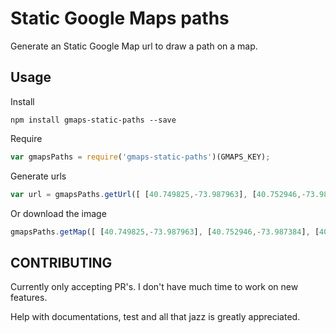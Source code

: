 # Static Google Maps paths

Generate an Static Google Map url to draw a path on a map.

## Usage

Install

```
npm install gmaps-static-paths --save
```

Require

```javascript
var gmapsPaths = require('gmaps-static-paths')(GMAPS_KEY);
```

Generate urls

```javascript
var url = gmapsPaths.getUrl([ [40.749825,-73.987963], [40.752946,-73.987384], [40.755823,-73.986397] ]);
```

Or download the image

```javascript
gmapsPaths.getMap([ [40.749825,-73.987963], [40.752946,-73.987384], [40.755823,-73.986397] ], {}, './mymap.png');
```

## CONTRIBUTING

Currently only accepting PR's. I don't have much time to work on new features.

Help with documentations, test and all that jazz is greatly appreciated.
